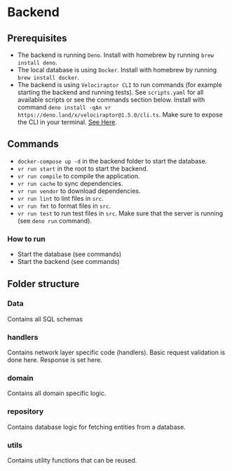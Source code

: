 # Backend

## Prerequisites
- The backend is running `Deno`. Install with homebrew by running `brew install deno`.
- The local database is using `Docker`. Install with homebrew by running `brew install docker`.
- The backend is using `Velociraptor CLI` to run commands (for example starting the backend and running tests). See `scripts.yaml` for all available scripts or see the commands section below. Install with command `deno install -qAn vr https://deno.land/x/velociraptor@1.5.0/cli.ts`. Make sure to expose the CLI in your terminal. [See Here](https://deno.land/manual@v1.15.3/tools/script_installer#:~:text=These%20must%20be%20added%20to%20the%20path%20manually%20if%20required).

## Commands
- `docker-compose up -d` in the backend folder to start the database.
- `vr run start` in the root to start the backend.
- `vr run compile` to compile the application.
- `vr run cache` to sync dependencies.
- `vr run vendor` to download dependencies.
- `vr run lint` to lint files in `src`.
- `vr run fmt` to format files in `src`.
- `vr run test` to run test files in `src`. Make sure that the server is running (see `deno run` command).

### How to run
- Start the database (see commands)
- Start the backend (see commands)

## Folder structure

### Data
Contains all SQL schemas

### handlers
Contains network layer specific code (handlers). Basic request validation is done here. Response is set here.

### domain
Contains all domain specific logic.

### repository
Contains database logic for fetching entities from a database.

### utils
Contains utility functions that can be reused.
